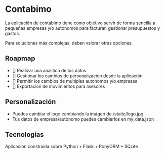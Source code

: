 # Contabimo

La aplicación de contabimo tiene como objetivo servir de forma sencilla a pequeñas empresas y/o autonomos para facturar, gestionar presupuestos y gastos.

Para soluciones más complejas, deben valorar otras opciones.

## Roapmap

* [] Realizar una analitica de los datos
* [] Gestionar los cambios de personalizacion desde la aplicación
* [] Permitir los cambios de multiples autonomos y/o empresas
* [] Exportación de movimientos para asesores

## Personalización

* Puedes cambiar el logo cambiando la imágen de /static/logo.jpg
* Tus datos de empresa/autonomo puedes cambiarlos en my_data.json

## Tecnologías

Aplicación construida sobre Python + Flask + PonyORM + SQLite